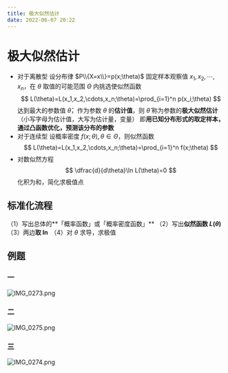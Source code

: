 ```yaml
---
title: 极大似然估计
date: 2022-06-07 20:22
---
```

# 极大似然估计
* 对于离散型
设分布律 $P\\{X=x\\}=p(x;\theta)$
固定样本观察值 $x_1,x_2,\cdots,x_n$，在 $\theta$ 取值的可能范围 $\Theta$ 内挑选使似然函数
$$
L(\theta)=L(x_1,x_2,\cdots,x_n;\theta)=\prod_{i=1}^n p(x_i;\theta)
$$
达到最大的参数值 $\hat\theta$，作为参数 $\theta$ 的**估计值**，则 $\hat\theta$ 称为参数的**极大似然估计**（小写字母为估计值，大写为估计量，变量）
即**用已知分布形式的取定样本，通过凸函数优化，预测该分布的参数**
* 对于连续型
设概率密度 $f(x;\theta),\theta\in\Theta$，则似然函数
$$
L(\theta)=L(x_1,x_2,\cdots,x_n;\theta)=\prod_{i=1}^n f(x;\theta)
$$
* 对数似然方程
$$
\dfrac{d}{d\theta}\ln L(\theta)=0
$$
化积为和，简化求极值点
## 标准化流程
（1）写出总体的**「概率函数」或「概率密度函数」**
（2）写出**似然函数 $L(\theta)$**
（3）两边**取 $\ln$**
（4）对 $\theta$ 求导，求极值
## 例题
### 一
![IMG_0273.png](http://image.tjzfile.xyz/images/2022/06/14/IMG_0273.png)
### 二
![IMG_0275.png](http://image.tjzfile.xyz/images/2022/06/14/IMG_0275.png)
### 三
![IMG_0274.png](http://image.tjzfile.xyz/images/2022/06/14/IMG_0274.png)
